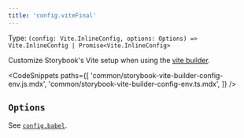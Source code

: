 ```yaml
---
title: 'config.viteFinal'
---
```


Type: `(config: Vite.InlineConfig, options: Options) => Vite.InlineConfig | Promise<Vite.InlineConfig>`

Customize Storybook's Vite setup when using the [vite builder](../builders/vite.md).

<!-- prettier-ignore-start -->

<CodeSnippets
  paths={[
    'common/storybook-vite-builder-config-env.js.mdx',
    'common/storybook-vite-builder-config-env.ts.mdx',
  ]}
/>

<!-- prettier-ignore-end -->

## `Options`

<!-- TODO: Is it alright to reference `config.babel`'s Options here? -->

See [`config.babel`](./main-config-babel.md#options).
